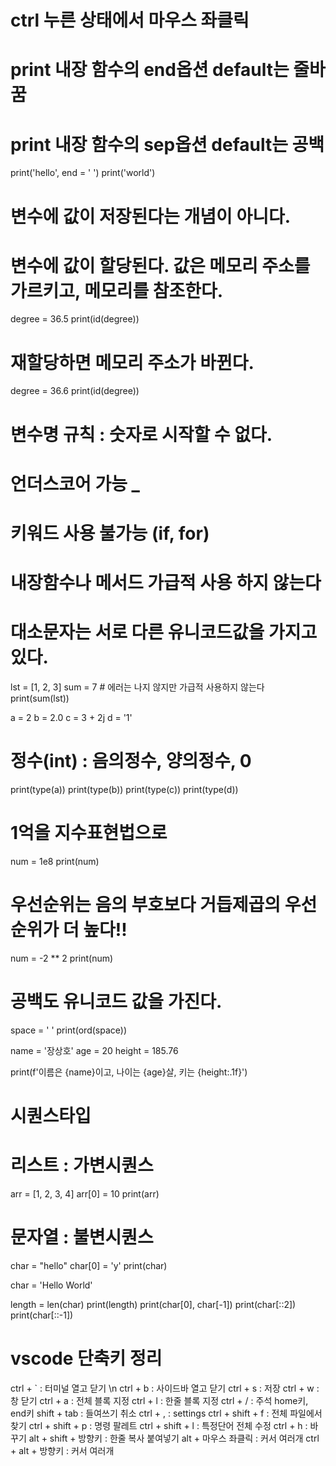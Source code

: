 # ctrl 누른 상태에서 마우스 좌클릭
# print 내장 함수의 end옵션 default는 줄바꿈
# print 내장 함수의 sep옵션 default는 공백
print('hello', end = ' ')
print('world')

# 변수에 값이 저장된다는 개념이 아니다.
# 변수에 값이 할당된다. 값은 메모리 주소를 가르키고, 메모리를 참조한다.
degree = 36.5
print(id(degree))

# 재할당하면 메모리 주소가 바뀐다. 
degree = 36.6
print(id(degree))





# 변수명 규칙 : 숫자로 시작할 수 없다.
# 언더스코어 가능 _
# 키워드 사용 불가능 (if, for)
# 내장함수나 메서드 가급적 사용 하지 않는다
# 대소문자는 서로 다른 유니코드값을 가지고 있다.

lst = [1, 2, 3]
sum = 7 # 에러는 나지 않지만 가급적 사용하지 않는다
print(sum(lst))


a = 2
b = 2.0
c = 3 + 2j
d = '1'

# 정수(int) : 음의정수, 양의정수, 0
print(type(a))
print(type(b))
print(type(c))
print(type(d))

# 1억을 지수표현법으로
num = 1e8
print(num)

# 우선순위는 음의 부호보다 거듭제곱의 우선순위가 더 높다!!
num = -2 ** 2
print(num)

# 공백도 유니코드 값을 가진다.
space = ' '
print(ord(space))


name = '장상호'
age = 20
height = 185.76

print(f'이름은 {name}이고, 나이는 {age}살, 키는 {height:.1f}')


# 시퀀스타입
# 리스트 : 가변시퀀스
arr = [1, 2, 3, 4]
arr[0] = 10
print(arr)
# 문자열 : 불변시퀀스
char = "hello"
char[0] = 'y'
print(char)


char = 'Hello World'

length = len(char)
print(length)
print(char[0], char[-1])
print(char[::2])
print(char[::-1])

# vscode 단축키 정리
ctrl + ` : 터미널 열고 닫기 \n
ctrl + b : 사이드바 열고 닫기
ctrl + s : 저장
ctrl + w : 창 닫기
ctrl + a : 전체 블록 지정
ctrl + l : 한줄 블록 지정
ctrl + / : 주석
home키, end키
shift + tab : 들여쓰기 취소
ctrl + , : settings
ctrl + shift + f : 전체 파일에서 찾기
ctrl + shift + p : 명령 팔레트
ctrl + shift + l : 특정단어 전체 수정
ctrl + h : 바꾸기
alt + shift + 방향키 : 한줄 복사 붙여넣기
alt + 마우스 좌클릭 : 커서 여러개
ctrl + alt + 방향키 : 커서 여러개

